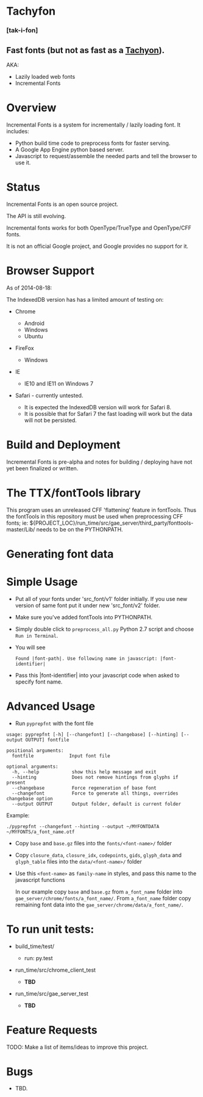 # Tachyfon
### \[tak-i-fon\]

## Fast fonts (but not as fast as a [Tachyon](http://en.wikipedia.org/wiki/Tachyon)).

AKA:
* Lazily loaded web fonts
* Incremental Fonts

Overview
========
Incremental Fonts is a system for incrementally / lazily loading font.  It includes:

- Python build time code to preprocess fonts for faster serving.
- A Google App Engine python based server.
- Javascript to request/assemble the needed parts and tell the browser to use it.

Status
======

Incremental Fonts is an open source project.

The API is still evolving.

Incremental fonts works for both OpenType/TrueType and OpenType/CFF fonts.

It is not an official Google project, and Google provides no support for it.

Browser Support
===============
As of 2014-08-18:

The IndexedDB version has has a limited amount of testing on:

* Chrome
   * Android
   * Windows
   * Ubuntu

* FireFox
   * Windows

* IE
    * IE10 and IE11 on Windows 7

* Safari - currently untested. 
   * It is expected the IndexedDB version will work for Safari 8.
   * It is possible that for Safari 7 the fast loading will work but the data
     will not be persisted.

Build and Deployment
====================

Incremental Fonts is pre-alpha and notes for building / deploying 
have not yet been finalized or written.

# The TTX/fontTools library

This program uses an unreleased CFF 'flattening' feature in fontTools. Thus
the fontTools in this repository must be used when preprocessing CFF fonts; ie:
${PROJECT_LOC}/run_time/src/gae_server/third_party/fonttools-master/Lib/ needs
to be on the PYTHONPATH.

# Generating font data

# Simple Usage

- Put all of your fonts under 'src_font/v1' folder initially. If you use new version of same font put it 
under new 'src_font/v2' folder.
- Make sure you've added fontTools into PYTHONPATH.
- Simply double click to `preprocess_all.py` Python 2.7 script and choose `Run in Terminal`.
- You will see

    `Found |font-path|. Use following name in javascript: |font-identifier|`

- Pass this |font-identifier| into your javascript code when asked to specify font name. 


# Advanced Usage

- Run `pyprepfnt` with the font file

```
usage: pyprepfnt [-h] [--changefont] [--changebase] [--hinting] [--output OUTPUT] fontfile

positional arguments:
  fontfile             Input font file

optional arguments:
  -h, --help            show this help message and exit
  --hinting  			Does not remove hintings from glyphs if present
  --changebase			Force regeneration of base font
  --changefont			Force to generate all things, overrides changebase option
  --output OUTPUT       Output folder, default is current folder
```
Example:

    ./pyprepfnt --changefont --hinting --output ~/MYFONTDATA ~/MYFONTS/a_font_name.otf

- Copy `base` and `base.gz` files into the `fonts/<font-name>/` folder
- Copy `closure_data`, `closure_idx`, `codepoints`, `gids`, `glyph_data` and `glyph_table` files
into the `data/<font-name>/` folder
- Use this `<font-name>` as `family-name` in styles, and pass this name to the javascript functions

    In our example copy `base` and `base.gz` from `a_font_name` folder into `gae_server/chrome/fonts/a_font_name/`. From `a_font_name` folder copy remaining font data into the `gae_server/chrome/data/a_font_name/`.

# To run unit tests:
- build_time/test/
  - run: py.test

- run_time/src/chrome_client_test
  - **TBD**

- run_time/src/gae_server_test
  - **TBD**

Feature Requests
================

TODO: Make a list of items/ideas to improve this project.

Bugs
====

* TBD.